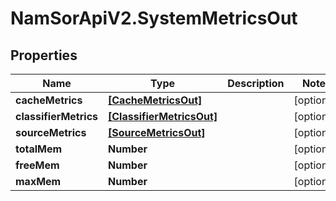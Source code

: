# NamSorApiV2.SystemMetricsOut

## Properties
Name | Type | Description | Notes
------------ | ------------- | ------------- | -------------
**cacheMetrics** | [**[CacheMetricsOut]**](CacheMetricsOut.md) |  | [optional] 
**classifierMetrics** | [**[ClassifierMetricsOut]**](ClassifierMetricsOut.md) |  | [optional] 
**sourceMetrics** | [**[SourceMetricsOut]**](SourceMetricsOut.md) |  | [optional] 
**totalMem** | **Number** |  | [optional] 
**freeMem** | **Number** |  | [optional] 
**maxMem** | **Number** |  | [optional] 


